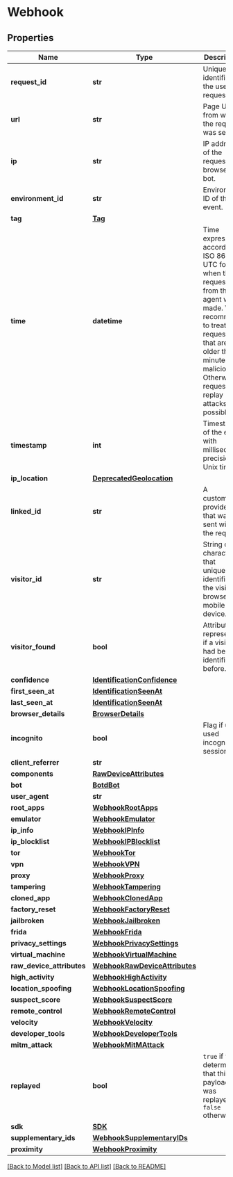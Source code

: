 # Webhook

## Properties
Name | Type | Description | Notes
------------ | ------------- | ------------- | -------------
**request_id** | **str** | Unique identifier of the user's request. | 
**url** | **str** | Page URL from which the request was sent. | 
**ip** | **str** | IP address of the requesting browser or bot. | 
**environment_id** | **str** | Environment ID of the event. | [optional] 
**tag** | [**Tag**](Tag.md) |  | [optional] 
**time** | **datetime** | Time expressed according to ISO 8601 in UTC format, when the request from the JS agent was made. We recommend to treat requests that are older than 2 minutes as malicious. Otherwise, request replay attacks are possible. | 
**timestamp** | **int** | Timestamp of the event with millisecond precision in Unix time. | 
**ip_location** | [**DeprecatedGeolocation**](DeprecatedGeolocation.md) |  | [optional] 
**linked_id** | **str** | A customer-provided id that was sent with the request. | [optional] 
**visitor_id** | **str** | String of 20 characters that uniquely identifies the visitor's browser or mobile device. | [optional] 
**visitor_found** | **bool** | Attribute represents if a visitor had been identified before. | [optional] 
**confidence** | [**IdentificationConfidence**](IdentificationConfidence.md) |  | [optional] 
**first_seen_at** | [**IdentificationSeenAt**](IdentificationSeenAt.md) |  | [optional] 
**last_seen_at** | [**IdentificationSeenAt**](IdentificationSeenAt.md) |  | [optional] 
**browser_details** | [**BrowserDetails**](BrowserDetails.md) |  | [optional] 
**incognito** | **bool** | Flag if user used incognito session. | [optional] 
**client_referrer** | **str** |  | [optional] 
**components** | [**RawDeviceAttributes**](RawDeviceAttributes.md) |  | [optional] 
**bot** | [**BotdBot**](BotdBot.md) |  | [optional] 
**user_agent** | **str** |  | [optional] 
**root_apps** | [**WebhookRootApps**](WebhookRootApps.md) |  | [optional] 
**emulator** | [**WebhookEmulator**](WebhookEmulator.md) |  | [optional] 
**ip_info** | [**WebhookIPInfo**](WebhookIPInfo.md) |  | [optional] 
**ip_blocklist** | [**WebhookIPBlocklist**](WebhookIPBlocklist.md) |  | [optional] 
**tor** | [**WebhookTor**](WebhookTor.md) |  | [optional] 
**vpn** | [**WebhookVPN**](WebhookVPN.md) |  | [optional] 
**proxy** | [**WebhookProxy**](WebhookProxy.md) |  | [optional] 
**tampering** | [**WebhookTampering**](WebhookTampering.md) |  | [optional] 
**cloned_app** | [**WebhookClonedApp**](WebhookClonedApp.md) |  | [optional] 
**factory_reset** | [**WebhookFactoryReset**](WebhookFactoryReset.md) |  | [optional] 
**jailbroken** | [**WebhookJailbroken**](WebhookJailbroken.md) |  | [optional] 
**frida** | [**WebhookFrida**](WebhookFrida.md) |  | [optional] 
**privacy_settings** | [**WebhookPrivacySettings**](WebhookPrivacySettings.md) |  | [optional] 
**virtual_machine** | [**WebhookVirtualMachine**](WebhookVirtualMachine.md) |  | [optional] 
**raw_device_attributes** | [**WebhookRawDeviceAttributes**](WebhookRawDeviceAttributes.md) |  | [optional] 
**high_activity** | [**WebhookHighActivity**](WebhookHighActivity.md) |  | [optional] 
**location_spoofing** | [**WebhookLocationSpoofing**](WebhookLocationSpoofing.md) |  | [optional] 
**suspect_score** | [**WebhookSuspectScore**](WebhookSuspectScore.md) |  | [optional] 
**remote_control** | [**WebhookRemoteControl**](WebhookRemoteControl.md) |  | [optional] 
**velocity** | [**WebhookVelocity**](WebhookVelocity.md) |  | [optional] 
**developer_tools** | [**WebhookDeveloperTools**](WebhookDeveloperTools.md) |  | [optional] 
**mitm_attack** | [**WebhookMitMAttack**](WebhookMitMAttack.md) |  | [optional] 
**replayed** | **bool** | `true` if we determined that this payload was replayed, `false` otherwise.  | [optional] 
**sdk** | [**SDK**](SDK.md) |  | 
**supplementary_ids** | [**WebhookSupplementaryIDs**](WebhookSupplementaryIDs.md) |  | [optional] 
**proximity** | [**WebhookProximity**](WebhookProximity.md) |  | [optional] 

[[Back to Model list]](../README.md#documentation-for-models) [[Back to API list]](../README.md#documentation-for-api-endpoints) [[Back to README]](../README.md)

